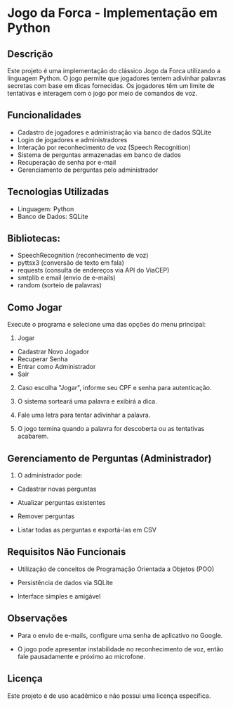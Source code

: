 # Jogo da Forca - Implementação em Python

## Descrição

Este projeto é uma implementação do clássico Jogo da Forca utilizando a linguagem Python. O jogo permite que jogadores tentem adivinhar palavras secretas com base em dicas fornecidas. Os jogadores têm um limite de tentativas e interagem com o jogo por meio de comandos de voz.

## Funcionalidades

- Cadastro de jogadores e administração via banco de dados SQLite
- Login de jogadores e administradores
- Interação por reconhecimento de voz (Speech Recognition)
- Sistema de perguntas armazenadas em banco de dados
- Recuperação de senha por e-mail
- Gerenciamento de perguntas pelo administrador

## Tecnologias Utilizadas
- Linguagem: Python
- Banco de Dados: SQLite 

## Bibliotecas:
- SpeechRecognition (reconhecimento de voz)
- pyttsx3 (conversão de texto em fala)
- requests (consulta de endereços via API do ViaCEP)
- smtplib e email (envio de e-mails)
- random (sorteio de palavras)

## Como Jogar
Execute o programa e selecione uma das opções do menu principal:
1. Jogar
- Cadastrar Novo Jogador
- Recuperar Senha
- Entrar como Administrador
- Sair

2. Caso escolha "Jogar", informe seu CPF e senha para autenticação.

3. O sistema sorteará uma palavra e exibirá a dica.

4. Fale uma letra para tentar adivinhar a palavra.

5. O jogo termina quando a palavra for descoberta ou as tentativas acabarem.

## Gerenciamento de Perguntas (Administrador)

1. O administrador pode:

- Cadastrar novas perguntas

- Atualizar perguntas existentes

- Remover perguntas

- Listar todas as perguntas e exportá-las em CSV

## Requisitos Não Funcionais

- Utilização de conceitos de Programação Orientada a Objetos (POO)

- Persistência de dados via SQLite

- Interface simples e amigável

## Observações

- Para o envio de e-mails, configure uma senha de aplicativo no Google.

- O jogo pode apresentar instabilidade no reconhecimento de voz, então fale pausadamente e próximo ao microfone.

## Licença

Este projeto é de uso acadêmico e não possui uma licença específica.

